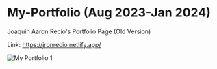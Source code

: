 # My-Portfolio (Aug 2023-Jan 2024)
 Joaquin Aaron Recio's Portfolio Page (Old Version)
 
 Link: https://jronrecio.netlify.app/
 
 ![My Portfolio 1](https://github.com/Joronski/My-Portfoliio/assets/91183608/e0dab210-4e12-4b12-89bf-6b72f4b1dccd)
